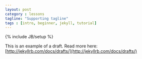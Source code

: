 ```yaml
---
layout: post
category : lessons
tagline: "Supporting tagline"
tags : [intro, beginner, jekyll, tutorial]
---
```


{% include JB/setup %}


This is an example of a draft. Read more here: [http://jekyllrb.com/docs/drafts/](http://jekyllrb.com/docs/drafts/)
